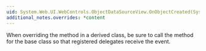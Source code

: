 ```yaml
---
uid: System.Web.UI.WebControls.ObjectDataSourceView.OnObjectCreated(System.Web.UI.WebControls.ObjectDataSourceEventArgs)
additional_notes.overrides: *content
---
```


<p>When overriding the <xref href="System.Web.UI.WebControls.ObjectDataSourceView.OnObjectCreated(System.Web.UI.WebControls.ObjectDataSourceEventArgs)"></xref> method in a derived class, be sure to call the <xref href="System.Web.UI.WebControls.ObjectDataSourceView.OnObjectCreated(System.Web.UI.WebControls.ObjectDataSourceEventArgs)"></xref> method for the base class so that registered delegates receive the event.</p>


